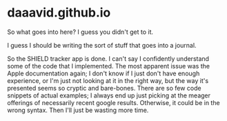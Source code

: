 # daaavid.github.io

So what goes into here? I guess you didn't get to it. 

I guess I should be writing the sort of stuff that goes into a journal.

So the SHIELD tracker app is done. I can't say I confidently understand some of the code that I implemented. The most apparent issue was the Apple documentation again; I don't know if I just don't have enough experience, or I'm just not looking at it in the right way, but the way it's presented seems so cryptic and bare-bones. There are so few code snippets of actual examples; I always end up just picking at the meager offerings of necessarily recent google results. Otherwise, it could be in the wrong syntax. Then I'll just be wasting more time. 

